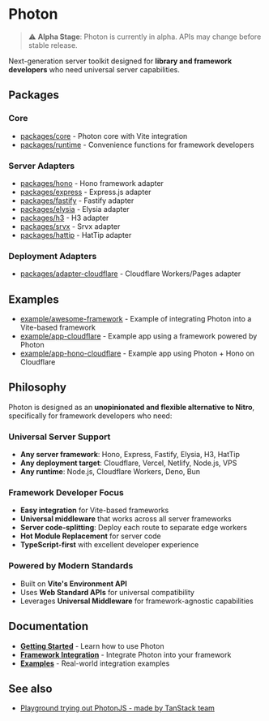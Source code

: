# Photon

> ⚠️ **Alpha Stage**: Photon is currently in alpha. APIs may change before stable release.

Next-generation server toolkit designed for **library and framework developers** who need universal server capabilities.

## Packages

### Core
- [packages/core](./packages/core) - Photon core with Vite integration
- [packages/runtime](./packages/runtime) - Convenience functions for framework developers

### Server Adapters
- [packages/hono](./packages/hono) - Hono framework adapter
- [packages/express](./packages/express) - Express.js adapter
- [packages/fastify](./packages/fastify) - Fastify adapter
- [packages/elysia](./packages/elysia) - Elysia adapter
- [packages/h3](./packages/h3) - H3 adapter
- [packages/srvx](./packages/srvx) - Srvx adapter
- [packages/hattip](./packages/hattip) - HatTip adapter

### Deployment Adapters
- [packages/adapter-cloudflare](./packages/adapter-cloudflare) - Cloudflare Workers/Pages adapter

## Examples
- [example/awesome-framework](./example/awesome-framework) - Example of integrating Photon into a Vite-based framework
- [example/app-cloudflare](./example/app-cloudflare) - Example app using a framework powered by Photon
- [example/app-hono-cloudflare](./example/app-hono-cloudflare) - Example app using Photon + Hono on Cloudflare

## Philosophy

Photon is designed as an **unopinionated and flexible alternative to Nitro**, specifically for framework developers who need:

### Universal Server Support
- **Any server framework**: Hono, Express, Fastify, Elysia, H3, HatTip
- **Any deployment target**: Cloudflare, Vercel, Netlify, Node.js, VPS
- **Any runtime**: Node.js, Cloudflare Workers, Deno, Bun

### Framework Developer Focus
- **Easy integration** for Vite-based frameworks
- **Universal middleware** that works across all server frameworks
- **Server code-splitting**: Deploy each route to separate edge workers
- **Hot Module Replacement** for server code
- **TypeScript-first** with excellent developer experience

### Powered by Modern Standards
- Built on **Vite's Environment API**
- Uses **Web Standard APIs** for universal compatibility
- Leverages **Universal Middleware** for framework-agnostic capabilities

## Documentation

- **[Getting Started](https://photonjs.dev/get-started)** - Learn how to use Photon
- **[Framework Integration](https://photonjs.dev/guide/framework-integration)** - Integrate Photon into your framework
- **[Examples](./example)** - Real-world integration examples

## See also

 - [Playground trying out PhotonJS - made by TanStack team](https://github.com/SeanCassiere/cautious-giggle)

